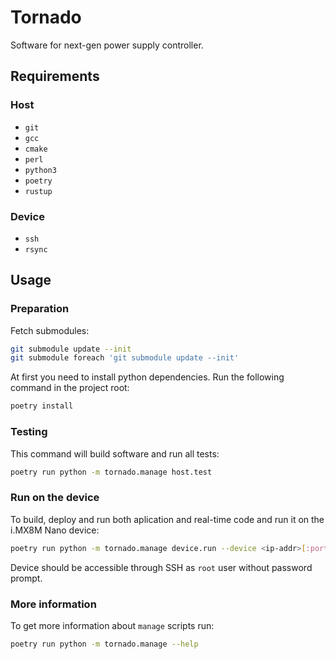 # Tornado

Software for next-gen power supply controller.

## Requirements

### Host

+ `git`
+ `gcc`
+ `cmake`
+ `perl`
+ `python3`
+ `poetry`
+ `rustup`

### Device

+ `ssh`
+ `rsync`

## Usage

### Preparation

Fetch submodules:

```bash
git submodule update --init
git submodule foreach 'git submodule update --init'
```

At first you need to install python dependencies. Run the following command in the project root:

```bash
poetry install
```

### Testing

This command will build software and run all tests:

```bash
poetry run python -m tornado.manage host.test
```

### Run on the device

To build, deploy and run both aplication and real-time code and run it on the i.MX8M Nano device:

```bash
poetry run python -m tornado.manage device.run --device <ip-addr>[:port]
```

Device should be accessible through SSH as `root` user without password prompt.

### More information

To get more information about `manage` scripts run:

```bash
poetry run python -m tornado.manage --help
```
